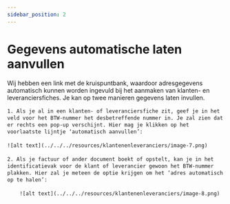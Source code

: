 ```yaml
---
sidebar_position: 2
---
```


# Gegevens automatische laten aanvullen

Wij hebben een link met de kruispuntbank, waardoor adresgegevens automatisch kunnen worden ingevuld bij het aanmaken van klanten- en leveranciersfiches. Je kan op twee manieren gegevens laten invullen. 

    1. Als je al in een klanten- of leveranciersfiche zit, geef je in het veld voor het BTW-nummer het desbetreffende nummer in. Je zal zien dat er rechts een pop-up verschijnt. Hier mag je klikken op het voorlaatste lijntje ‘automatisch aanvullen’:

    ![alt text](../../../resources/klantenenleveranciers/image-7.png)

    2. Als je factuur of ander document boekt of opstelt, kan je in het identificatievak voor de klant of leverancier gewoon het BTW-nummer plakken. Hier zal je meteen de optie krijgen om het ‘adres automatisch op te halen’: 

		![alt text](../../../resources/klantenenleveranciers/image-8.png)